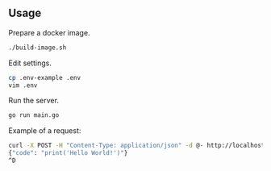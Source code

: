 ## Usage

Prepare a docker image.

```bash
./build-image.sh
```

Edit settings.

```bash
cp .env-example .env
vim .env
```

Run the server.

```bash
go run main.go
```

Example of a request:

```bash
curl -X POST -H "Content-Type: application/json" -d @- http://localhost:8080/api/run
{"code": "print('Hello World!')"}
^D
```
